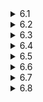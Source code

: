 <details>
  <summary>6.1</summary>
  Label the bottles from #1 to #20. Take i pills from each i-th bottle and we get 1 + 2 + ... + 20 = 231 pills in total. Measure the total weight w (grams) of those pills on the scale. Then ((w - 231) / 0.1)-th bottle is the one that has heavier pills.
</details>

<details>
  <summary>6.2</summary>
  We want to choose the easier one. It is the one with the higher probability. The probability that we win each of the games is p and p^3 + 3(1-p)p^2, respectively. Therefore, we should choose Game 1 if and only if p >= p^3 + 3(1-p)p^2, solving which we get 0 <= p <= 1/2.
</details>

<details>
  <summary>6.3</summary>
  No we can't. A domino covers exactly one black square wherever it is put, but if we cut off the corner, there will remain either 30 or 32 black squares, in neither of which cases we can put the 31 dominos.
</details>

<details>
  <summary>6.4</summary>
  In the general settings, out of 2^n equally likely possibilities of the ants' directions, there are only 2 with which no collision occurs. Namely, those are the cases where all the ants go in the same direction. Therefore, the probability of any collision is 1 - 1 / 2^(n-1). If n = 3, it is 1 - 1/4 = 3/4.
</details>

<details>
  <summary>6.5</summary>
  Below is a procedure to make four quarts of water. Each step has a sketch of the states of the 2 jugs, where '+' indicates that the jug has that many quarts of water in it.

  0. The jugs are empty
  ```
    -----
    ---
  ```
  1. Fill the 5-quart jug
  ```
    +++++
    ---
  ```
  2. Fill the 3-quart jug with the water in the 5-quart jug
  ```
    ++---
    +++
  ```
  3. Throw away the water in the 3-quart jug
  ```
    ++---
    ---
  ```
  4. Move the water in the 5-quart jug to the 3-quart jug
  ```
    -----
    ++-
  ```
  5. Fill the 5-quart jug
  ```
    +++++
    ++-
  ```
  6. Fill the 3-quart jug with the water in the 5-quart jug and we get four quarts in the 5-quart jug
  ```
    ++++-
    +++
  ```
</details>

<details>
  <summary>6.6</summary>
  Skipped for now.
</details>

<details>
  <summary>6.7</summary>
  The probability that a family ends up having n boys before giving birth to a girl is 1/2<sup>n+1</sup>. Thus the expected number of boys a family gets is Σ<sub>n=0</sub><sup>∞</sup>n/2<sup>n+1</sup>=1. Therefore, the sex ratio will be roughly 1:1.

  [exercise6_7.py](exercise6_7.py) simulates this.
</details>

<details>
  <summary>6.8</summary>
  We can find N in 14 steps with the following strategy. We drop the first egg from the 14, 27, 39, 50, 60, 69, 77, 84, 90, 95, 99-th floors in this order until it breaks. If it does not, that means we have found N=100 in 11 steps. If it does, we go back to the previous floor where the egg did not break and start to drop the second egg from the next floor, increasing the level one by one. For example, if the first egg breaks at the 77th floor, we start to drop the second egg from the 70th floor. If it breaks at the 75th floor, that means we have found N=75 in 13 steps, having tried 14, 27, 39, 50, 60, 69, 77, 70, 71, 72, 73, 74, 75-th floors.

  Now we prove that this is an optimal strategy. Suppose that there is a way to find N in 13 steps. The first floor we drop an egg from should be no higher than the 13th floor because if it breaks, we would need to start dropping the second egg from the 1st floor, increasing the level one by one (if not, we might fail to find N), which takes more than 13 steps. Therefore, the first floor to drop the egg should be 13th. The next floor should be 25th for a similar reason. We cannot go higher because the second egg should be dropped from the 14th floor if the first egg breaks. Thus the optimal strategy is to drop the first egg from the 13, 25, 36, 46, 55, 63, 70, 76, 81, 85, 88, 90, 91-th floors, in which case we would need more than 13 steps if N>91. Thus there is no strategy that can always find N in less than 13 steps.
</details>
